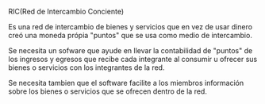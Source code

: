 RIC(Red de Intercambio Conciente)

Es una red de intercambio de bienes y servicios que en vez de usar dinero creó una moneda própia "puntos" que se usa como medio de intercambio.  

Se necesita un sofware que ayude en llevar la contabilidad de "puntos" de los ingresos y egresos que recibe cada integrante al consumir u ofrecer sus bienes o servicios con los integrantes de la red.  

Se necesita tambien que el software facilite a los miembros información sobre los bienes o servicios que se ofrecen dentro de la red.
